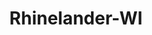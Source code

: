 ---
title: Rhinelander-WI
slug: rhinelander-wi
f_state:
- cms/state/wisconsin.md
f_locations:
- cms/payday-loan/check-advance-10349.md
- cms/payday-loan/check-advance-10350.md
- cms/payday-loan/check-advance-10357.md
- cms/payday-loan/check-and-cash-10462.md
- cms/payday-loan/check-and-cash-10464.md
- cms/payday-loan/check-and-cash-10465.md
updated-on: '2024-05-30T13:41:28.615Z'
created-on: '2024-05-30T13:41:28.615Z'
published-on: '2024-05-30T13:54:32.469Z'
f_city: Rhinelander
layout: '[city].html'
tags: city
---